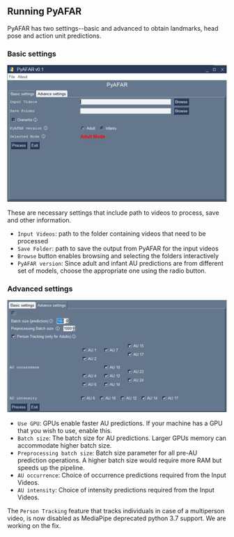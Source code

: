 ## Running PyAFAR

PyAFAR has two settings--basic and advanced to obtain landmarks, head pose and action unit predictions.

### Basic settings

![Basic settings](../images/basic_settings.JPG)

These are necessary settings that include path to videos to process, save and other information.

- `Input Videos`: path to the folder containing videos that need to be processed
- `Save Folder`: path to save the output from PyAFAR for the input videos
- `Browse` button enables browsing and selecting the folders interactively
- `PyAFAR version`: Since adult and infant AU predictions are from different set of models, choose the appropriate one using the radio button.


### Advanced settings

![Advanced settings](../images/advanced_settings.JPG)

- `Use GPU`: GPUs enable faster AU predictions. If your machine has a GPU that you wish to use, enable this.
- `Batch size`: The batch size for AU predictions. Larger GPUs memory can accommodate higher batch size.
- `Preprocessing batch size`: Batch size parameter for all pre-AU prediction operations. A higher batch size would require more RAM but speeds up the pipeline.
- `AU occurrence`: Choice of occurrence predictions required from the Input Videos.
- `AU intensity`: Choice of intensity predictions required from the Input Videos.

The `Person Tracking` feature that tracks individuals in case of a multiperson video, is now disabled as MediaPipe deprecated python 3.7 support. We are working on the fix.